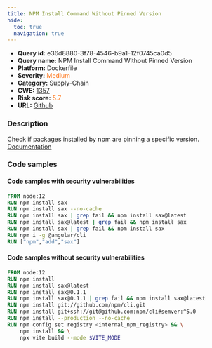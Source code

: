 ```yaml
---
title: NPM Install Command Without Pinned Version
hide:
  toc: true
  navigation: true
---
```


<style>
  .highlight .hll {
    background-color: #ff171742;
  }
  .md-content {
    max-width: 1100px;
    margin: 0 auto;
  }
</style>

-   **Query id:** e36d8880-3f78-4546-b9a1-12f0745ca0d5
-   **Query name:** NPM Install Command Without Pinned Version
-   **Platform:** Dockerfile
-   **Severity:** <span style="color:#ff7213">Medium</span>
-   **Category:** Supply-Chain
-   **CWE:** <a href="https://cwe.mitre.org/data/definitions/1357.html" onclick="newWindowOpenerSafe(event, 'https://cwe.mitre.org/data/definitions/1357.html')">1357</a>
-   **Risk score:** <span style="color:#ff7213">5.7</span>
-   **URL:** [Github](https://github.com/Checkmarx/kics/tree/master/assets/queries/dockerfile/npm_install_without_pinned_version)

### Description
Check if packages installed by npm are pinning a specific version.<br>
[Documentation](https://docs.docker.com/engine/reference/builder/#run)

### Code samples
#### Code samples with security vulnerabilities
```dockerfile title="Positive test num. 1 - dockerfile file" hl_lines="2 3 4 5 6 7 8"
FROM node:12
RUN npm install sax
RUN npm install sax --no-cache
RUN npm install sax | grep fail && npm install sax@latest
RUN npm install sax@latest | grep fail && npm install sax
RUN npm install sax | grep fail && npm install sax
RUN npm i -g @angular/cli
RUN ["npm","add","sax"]

```


#### Code samples without security vulnerabilities
```dockerfile title="Negative test num. 1 - dockerfile file"
FROM node:12
RUN npm install
RUN npm install sax@latest
RUN npm install sax@0.1.1
RUN npm install sax@0.1.1 | grep fail && npm install sax@latest
RUN npm install git://github.com/npm/cli.git
RUN npm install git+ssh://git@github.com:npm/cli#semver:^5.0
RUN npm install --production --no-cache
RUN npm config set registry <internal_npm_registry> && \
    npm install && \
    npx vite build --mode $VITE_MODE
```

